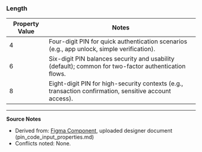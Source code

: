 ### Length

| Property Value | Notes |
|----------------|-------|
| 4 | Four-digit PIN for quick authentication scenarios (e.g., app unlock, simple verification). |
| 6 | Six-digit PIN balances security and usability (default); common for two-factor authentication flows. |
| 8 | Eight-digit PIN for high-security contexts (e.g., transaction confirmation, sensitive account access). |

---

**Source Notes**

* Derived from: [Figma Component](https://www.figma.com/design/QtOWrH1m3RHOAkfyy0XFil/-OUDS-Lib--Components?node-id=67312-34672), uploaded designer document (pin_code_input_properties.md)
* Conflicts noted: None.